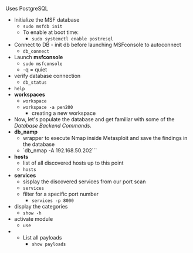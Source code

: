  Uses PostgreSQL
- Initialize the MSF database
	- `sudo msfdb init`
	- To enable at boot time:
		- `sudo systemctl enable postresql`
- Connect to DB
		- init db before launching MSFconsole to autoconnect
	- `db_connect`
- Launch **msfconsole**
	- `sudo msfconsole`
	- -q = quiet
- verify database connection
	- `db_status`
- `help`
- **workspaces**
	- `workspace`
	- `workspace -a pen200`
		- creating a new workspace
- Now, let's populate the database and get familiar with some of the _Database Backend Commands_.
- **db_namp**
	- wrapper to execute Nmap inside Metasploit and save the findings in the database
	- `db_nmap -A 192.168.50.202```
- **hosts**
	- list of all discovered hosts up to this point
	- `hosts`
- **services**
	- sisplay the discovered services from our port scan
	- `services`
	- filter for a specific port number
		- `services -p 8000`
- display the categories
	- `show -h`
- activate module
	- `use`
- - List all payloads
	- `show payloads`
